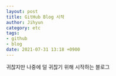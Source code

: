 ```yaml
---
layout: post
title: GitHub Blog 시작
author: Jihyun
category: etc
tags:
- github
- blog
date: 2021-07-31 13:18 +0900
---
```


귀찮지만 나중에 덜 귀찮기 위해 시작하는 블로그
